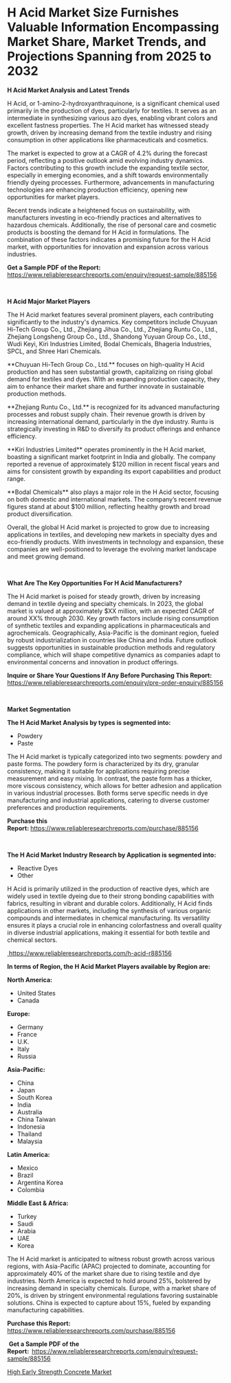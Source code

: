 <p><h1>H Acid Market Size Furnishes Valuable Information Encompassing Market Share, Market Trends, and Projections Spanning from 2025 to 2032</h1></p><p><strong>H Acid Market Analysis and Latest Trends</strong></p>
<p><p>H Acid, or 1-amino-2-hydroxyanthraquinone, is a significant chemical used primarily in the production of dyes, particularly for textiles. It serves as an intermediate in synthesizing various azo dyes, enabling vibrant colors and excellent fastness properties. The H Acid market has witnessed steady growth, driven by increasing demand from the textile industry and rising consumption in other applications like pharmaceuticals and cosmetics.</p><p>The market is expected to grow at a CAGR of 4.2% during the forecast period, reflecting a positive outlook amid evolving industry dynamics. Factors contributing to this growth include the expanding textile sector, especially in emerging economies, and a shift towards environmentally friendly dyeing processes. Furthermore, advancements in manufacturing technologies are enhancing production efficiency, opening new opportunities for market players.</p><p>Recent trends indicate a heightened focus on sustainability, with manufacturers investing in eco-friendly practices and alternatives to hazardous chemicals. Additionally, the rise of personal care and cosmetic products is boosting the demand for H Acid in formulations. The combination of these factors indicates a promising future for the H Acid market, with opportunities for innovation and expansion across various industries.</p></p>
<p><strong>Get a Sample PDF of the Report:&nbsp;</strong> <a href="https://www.reliableresearchreports.com/enquiry/request-sample/885156?utm_campaign=2255&utm_medium=2&utm_source=Github&utm_content=ia&utm_term=02042025&utm_id=h-acid">https://www.reliableresearchreports.com/enquiry/request-sample/885156</a></p>
<p>&nbsp;</p>
<p><strong>H Acid Major Market Players</strong></p>
<p><p>The H Acid market features several prominent players, each contributing significantly to the industry's dynamics. Key competitors include Chuyuan Hi-Tech Group Co., Ltd., Zhejiang Jihua Co., Ltd., Zhejiang Runtu Co., Ltd., Zhejiang Longsheng Group Co., Ltd., Shandong Yuyuan Group Co., Ltd., Wudi Keyi, Kiri Industries Limited, Bodal Chemicals, Bhageria Industries, SPCL, and Shree Hari Chemicals.</p><p>**Chuyuan Hi-Tech Group Co., Ltd.** focuses on high-quality H Acid production and has seen substantial growth, capitalizing on rising global demand for textiles and dyes. With an expanding production capacity, they aim to enhance their market share and further innovate in sustainable production methods.</p><p>**Zhejiang Runtu Co., Ltd.** is recognized for its advanced manufacturing processes and robust supply chain. Their revenue growth is driven by increasing international demand, particularly in the dye industry. Runtu is strategically investing in R&D to diversify its product offerings and enhance efficiency.</p><p>**Kiri Industries Limited** operates prominently in the H Acid market, boasting a significant market footprint in India and globally. The company reported a revenue of approximately $120 million in recent fiscal years and aims for consistent growth by expanding its export capabilities and product range.</p><p>**Bodal Chemicals** also plays a major role in the H Acid sector, focusing on both domestic and international markets. The company’s recent revenue figures stand at about $100 million, reflecting healthy growth and broad product diversification.</p><p>Overall, the global H Acid market is projected to grow due to increasing applications in textiles, and developing new markets in specialty dyes and eco-friendly products. With investments in technology and expansion, these companies are well-positioned to leverage the evolving market landscape and meet growing demand.</p></p>
<p>&nbsp;</p>
<p><strong>What Are The Key Opportunities For H Acid Manufacturers?</strong></p>
<p><p>The H Acid market is poised for steady growth, driven by increasing demand in textile dyeing and specialty chemicals. In 2023, the global market is valued at approximately $XX million, with an expected CAGR of around XX% through 2030. Key growth factors include rising consumption of synthetic textiles and expanding applications in pharmaceuticals and agrochemicals. Geographically, Asia-Pacific is the dominant region, fueled by robust industrialization in countries like China and India. Future outlook suggests opportunities in sustainable production methods and regulatory compliance, which will shape competitive dynamics as companies adapt to environmental concerns and innovation in product offerings.</p></p>
<p><strong>Inquire or Share Your Questions If Any Before Purchasing This Report:</strong> <a href="https://www.reliableresearchreports.com/enquiry/pre-order-enquiry/885156?utm_campaign=2255&utm_medium=2&utm_source=Github&utm_content=ia&utm_term=02042025&utm_id=h-acid">https://www.reliableresearchreports.com/enquiry/pre-order-enquiry/885156</a></p>
<p>&nbsp;</p>
<p><strong>Market Segmentation</strong></p>
<p><strong>The H Acid Market Analysis by types is segmented into:</strong></p>
<p><ul><li>Powdery</li><li>Paste</li></ul></p>
<p><p>The H Acid market is typically categorized into two segments: powdery and paste forms. The powdery form is characterized by its dry, granular consistency, making it suitable for applications requiring precise measurement and easy mixing. In contrast, the paste form has a thicker, more viscous consistency, which allows for better adhesion and application in various industrial processes. Both forms serve specific needs in dye manufacturing and industrial applications, catering to diverse customer preferences and production requirements.</p></p>
<p><strong>Purchase this Report:&nbsp;</strong><a href="https://www.reliableresearchreports.com/purchase/885156?utm_campaign=2255&utm_medium=2&utm_source=Github&utm_content=ia&utm_term=02042025&utm_id=h-acid">https://www.reliableresearchreports.com/purchase/885156</a></p>
<p>&nbsp;</p>
<p><strong>The H Acid Market Industry Research by Application is segmented into:</strong></p>
<p><ul><li>Reactive Dyes</li><li>Other</li></ul></p>
<p><p>H Acid is primarily utilized in the production of reactive dyes, which are widely used in textile dyeing due to their strong bonding capabilities with fabrics, resulting in vibrant and durable colors. Additionally, H Acid finds applications in other markets, including the synthesis of various organic compounds and intermediates in chemical manufacturing. Its versatility ensures it plays a crucial role in enhancing colorfastness and overall quality in diverse industrial applications, making it essential for both textile and chemical sectors.</p></p>
<p><a href="https://www.reliableresearchreports.com/h-acid-r885156?utm_campaign=2255&utm_medium=2&utm_source=Github&utm_content=ia&utm_term=02042025&utm_id=h-acid">&nbsp;https://www.reliableresearchreports.com/h-acid-r885156</a></p>
<p><strong>In terms of Region, the H Acid Market Players available by Region are:</strong></p>
<p>
    <p> <strong> North America: </strong>
        <ul>
            <li>United States</li>
            <li>Canada</li>
        </ul>
        </p> 
    <p> <strong> Europe: </strong>
        <ul>
            <li>Germany</li>
            <li>France</li>
            <li>U.K.</li>
            <li>Italy</li>
            <li>Russia</li>
        </ul>
        </p> 
    <p> <strong> Asia-Pacific: </strong>
        <ul>
            <li>China</li>
            <li>Japan</li>
            <li>South Korea</li>
            <li>India</li>
            <li>Australia</li>
            <li>China Taiwan</li>
            <li>Indonesia</li>
            <li>Thailand</li>
            <li>Malaysia</li>
        </ul>
        </p> 
    <p> <strong> Latin America: </strong>
        <ul>
            <li>Mexico</li>
            <li>Brazil</li>
            <li>Argentina Korea</li>
            <li>Colombia</li>
        </ul>
        </p> 
    <p> <strong> Middle East & Africa: </strong>
        <ul>
            <li>Turkey</li>
            <li>Saudi</li>
            <li>Arabia</li>
            <li>UAE</li>
            <li>Korea</li>
        </ul>
    </p>
    </p>
<p><p>The H Acid market is anticipated to witness robust growth across various regions, with Asia-Pacific (APAC) projected to dominate, accounting for approximately 40% of the market share due to rising textile and dye industries. North America is expected to hold around 25%, bolstered by increasing demand in specialty chemicals. Europe, with a market share of 20%, is driven by stringent environmental regulations favoring sustainable solutions. China is expected to capture about 15%, fueled by expanding manufacturing capabilities.</p></p>
<p><strong>Purchase this Report: </strong><a href="https://www.reliableresearchreports.com/purchase/885156?utm_campaign=2255&utm_medium=2&utm_source=Github&utm_content=ia&utm_term=02042025&utm_id=h-acid">https://www.reliableresearchreports.com/purchase/885156</a></p>
<p>&nbsp;<strong>Get a Sample PDF of the Report:&nbsp;&nbsp;</strong><a href="https://www.reliableresearchreports.com/enquiry/request-sample/885156?utm_campaign=2255&utm_medium=2&utm_source=Github&utm_content=ia&utm_term=02042025&utm_id=h-acid">https://www.reliableresearchreports.com/enquiry/request-sample/885156</a></p>
<p><strong></strong></p>
<p><p><a href="https://github.com/nicoletavirag/Market-Research-Report-List-5/blob/main/high-early-strength-concrete-market.md?utm_campaign=2255&utm_medium=2&utm_source=Github&utm_content=ia&utm_term=02042025&utm_id=h-acid">High Early Strength Concrete Market</a></p></p>